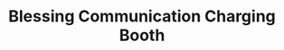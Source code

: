 ---
title: "Blessing Communication Charging Booth"
url: /gbarnga/blessing-communication-charging-booth/
shop: electronics
---